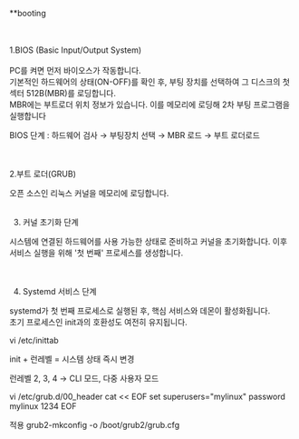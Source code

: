 **booting<br>
<Br>
<br>



1.BIOS (Basic Input/Output System)<br>
<br>
PC를 켜면 먼저 바이오스가 작동합니다.<br>
기본적인 하드웨어의 상태(ON-OFF)를 확인 후, 부팅 장치를 선택하여 그 디스크의 첫 섹터 512B(MBR)를 로딩합니다.<br>
MBR에는 부트로더 위치 정보가 있습니다. 이를 메모리에 로딩해 2차 부팅 프로그램을 실행합니다<br>

BIOS 단계 : 하드웨어 검사 → 부팅장치 선택 → MBR 로드 → 부트 로더로드<br>
<br>
<Br>


2.부트 로더(GRUB)<br>

오픈 소스인 리눅스 커널을 메모리에 로딩합니다.<br>
<br>


3. 커널 초기화 단계<br>

시스템에 연결된 하드웨어를 사용 가능한 상태로 준비하고 커널을 초기화합니다. 이후 서비스 실행을 위해 '첫 번째' 프로세스를 생성합니다.<br>
<br>
<Br>

4. Systemd 서비스 단계<br>

systemd가 첫 번째 프로세스로 실행된 후, 핵심 서비스와 데몬이 활성화됩니다.<br>
초기 프로세스인 init과의 호환성도 여전히 유지됩니다.<br>








vi /etc/inittab

init + 런레벨 = 시스템 상태 즉시 변경

런레벨 2, 3, 4 → CLI 모드, 다중 사용자 모드



vi /etc/grub.d/00_header
cat << EOF
set superusers="mylinux"
password mylinux 1234
EOF

적용
grub2-mkconfig -o /boot/grub2/grub.cfg

